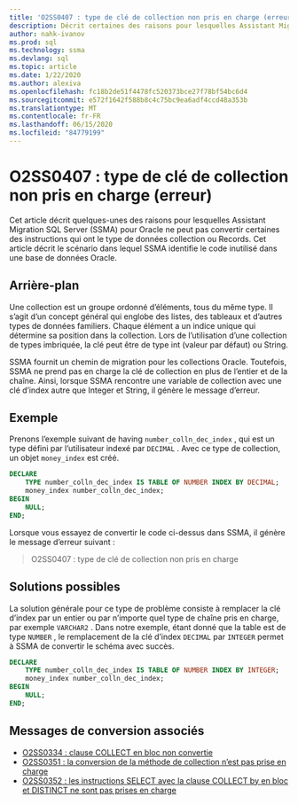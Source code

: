 ```yaml
---
title: 'O2SS0407 : type de clé de collection non pris en charge (erreur)'
description: Décrit certaines des raisons pour lesquelles Assistant Migration SQL Server (SSMA) pour Oracle ne peut pas convertir certaines des instructions qui ont le type de données collection ou Records.
author: nahk-ivanov
ms.prod: sql
ms.technology: ssma
ms.devlang: sql
ms.topic: article
ms.date: 1/22/2020
ms.author: alexiva
ms.openlocfilehash: fc18b2de51f4478fc520373bce27f78bf54bc6d4
ms.sourcegitcommit: e572f1642f588b8c4c75bc9ea6adf4ccd48a353b
ms.translationtype: MT
ms.contentlocale: fr-FR
ms.lasthandoff: 06/15/2020
ms.locfileid: "84779199"
---
```

# <a name="o2ss0407-unsupported-collection-key-type-error"></a>O2SS0407 : type de clé de collection non pris en charge (erreur)

Cet article décrit quelques-unes des raisons pour lesquelles Assistant Migration SQL Server (SSMA) pour Oracle ne peut pas convertir certaines des instructions qui ont le type de données collection ou Records. Cet article décrit le scénario dans lequel SSMA identifie le code inutilisé dans une base de données Oracle.

## <a name="background"></a>Arrière-plan

Une collection est un groupe ordonné d’éléments, tous du même type. Il s’agit d’un concept général qui englobe des listes, des tableaux et d’autres types de données familiers. Chaque élément a un indice unique qui détermine sa position dans la collection. Lors de l’utilisation d’une collection de types imbriquée, la clé peut être de type int (valeur par défaut) ou String.

SSMA fournit un chemin de migration pour les collections Oracle. Toutefois, SSMA ne prend pas en charge la clé de collection en plus de l’entier et de la chaîne. Ainsi, lorsque SSMA rencontre une variable de collection avec une clé d’index autre que Integer et String, il génère le message d’erreur.

## <a name="example"></a>Exemple

Prenons l’exemple suivant de having `number_colln_dec_index` , qui est un type défini par l’utilisateur indexé par `DECIMAL` . Avec ce type de collection, un objet `money_index` est créé.

```sql
DECLARE
    TYPE number_colln_dec_index IS TABLE OF NUMBER INDEX BY DECIMAL;
    money_index number_colln_dec_index;
BEGIN
    NULL;
END;
```

Lorsque vous essayez de convertir le code ci-dessus dans SSMA, il génère le message d’erreur suivant :

> O2SS0407 : type de clé de collection non pris en charge

## <a name="possible-remedies"></a>Solutions possibles

La solution générale pour ce type de problème consiste à remplacer la clé d’index par un entier ou par n’importe quel type de chaîne pris en charge, par exemple `VARCHAR2` . Dans notre exemple, étant donné que la table est de type `NUMBER` , le remplacement de la clé d’index `DECIMAL` par `INTEGER` permet à SSMA de convertir le schéma avec succès.

```sql
DECLARE
    TYPE number_colln_dec_index IS TABLE OF NUMBER INDEX BY INTEGER;
    money_index number_colln_dec_index;
BEGIN
    NULL;
END;
```

## <a name="related-conversion-messages"></a>Messages de conversion associés

* [O2SS0334 : clause COLLECT en bloc non convertie](o2ss0334.md)
* [O2SS0351 : la conversion de la méthode de collection n’est pas prise en charge](o2ss0351.md)
* [O2SS0352 : les instructions SELECT avec la clause COLLECT by en bloc et DISTINCT ne sont pas prises en charge](o2ss0352.md)
